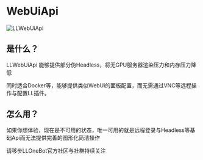 # WebUiApi
![LLWebUiApi](https://socialify.git.ci/LLOneBot/LLWebUiApi/image?description=1&forks=1&issues=1&language=1&logo=https%3A%2F%2Fcdn.jsdelivr.net%2Fgh%2FLLOneBot%2FLLWebUiApi%2Fdocs%2Flogo.jpg&name=1&owner=1&pulls=1&stargazers=1&theme=Light)

## 是什么？
LLWebUiApi 能够提供部分伪Headless，将无GPU服务器渲染压力和内存压力降低

同时适合Docker等，能够提供类似WebUi的面板配置，而无需通过VNC等远程操作与配置LL插件。


## 怎么用？
如果你想体验，现在是不可用的状态，唯一可用的就是远程登录与Headless等基础Api而无法提供完善的图形化简洁操作

请移步LLOneBot官方社区与社群持续关注